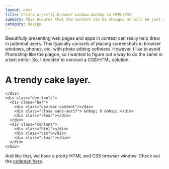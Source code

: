 ```yaml
---
layout: post
title: Create a pretty browser window mockup in HTML+CSS
summary: This ensures that the content can be changed at will be just changing a tag in the HTML rather than opening up Photoshop.
category: Design
---
```


<link rel="stylesheet" href="{{ "/public/css/browser-window.css" | prepend: site.baseurl }}" type="text/css">

Beautifully presenting web pages and apps in context can really help draw in potential users.  This typically consists of placing screenshots in browser windows, phones, etc. with photo editing software. However, I like to avoid Photoshop like the plague, so I wanted to figure out a way to do the same in a text editor. So, I decided to concoct a CSS/HTML solution. 

<div class="full-width browser-box">
  <h1>A trendy cake layer.</h1>
  <div class='browser-window'>
    <div class='top-bar'>
      <div class='circles'>
         <div class="circle circle-red"></div>
         <div class="circle circle-yellow"></div>
         <div class="circle circle-green"></div>
      </div>
    </div>
    <div class='content'>
      
    </div>
    <div class="dev-tools">
      <div class="bar">
        <div class="dev-bar-content"></div>
        <div class="close sans-serif"> &nbsp; X &nbsp; </div>
        <div class="clear"></div>
      </div>
      <div class="content">
        <div class="html"></div>
        <div class="css"></div>
        <div class="clear"></div>
      </div>
    </div>
  </div>
</div>
<div class="clear"></div>
<div class="browser-box-spacer"></div>

And like that, we have a pretty HTML and CSS browser window. Check out the [codepen here](http://codepen.io/johnotander/pen/pfLhy).
